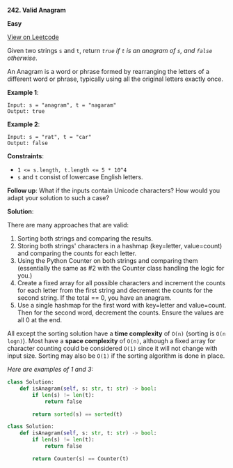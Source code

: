 **242. Valid Anagram**

**Easy**

[View on Leetcode](https://leetcode.com/problems/valid-anagram/)

Given two strings `s` and `t`, return *`true` if `t` is an anagram of `s`, and `false` otherwise*.

An Anagram is a word or phrase formed by rearranging the letters of a different word or phrase, typically using all the original letters exactly once.

**Example 1**:

>
    Input: s = "anagram", t = "nagaram"
    Output: true

**Example 2**:

>
    Input: s = "rat", t = "car"
    Output: false

**Constraints**:

- `1 <= s.length, t.length <= 5 * 10^4`
- `s` and `t` consist of lowercase English letters.

**Follow up**: What if the inputs contain Unicode characters? How would you adapt your solution to such a case?

**Solution**:

There are many approaches that are valid:

1. Sorting both strings and comparing the results.
2. Storing both strings' characters in a hashmap (key=letter, value=count) and comparing the counts for each letter.
3. Using the Python Counter on both strings and comparing them (essentially the same as #2 with the Counter class handling the logic for you.)
4. Create a fixed array for all possible characters and increment the counts for each letter from the first string and decrement the counts for the second string. If the total == 0, you have an anagram.
5. Use a single hashmap for the first word with key=letter and value=count. Then for the second word, decrement the counts. Ensure the values are all 0 at the end.

All except the sorting solution have a **time complexity** of `O(n)` (sorting is `O(n logn)`). Most have a **space complexity** of `O(n)`, although a fixed array for character counting could be considered `O(1)` since it will not change with input size. Sorting may also be `O(1)` if the sorting algorithm is done in place.

*Here are examples of 1 and 3:*

```python
class Solution:
    def isAnagram(self, s: str, t: str) -> bool:
        if len(s) != len(t):
            return false

        return sorted(s) == sorted(t)
```

```python
class Solution:
    def isAnagram(self, s: str, t: str) -> bool:
        if len(s) != len(t):
            return false

        return Counter(s) == Counter(t)
```
